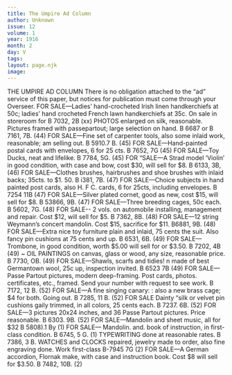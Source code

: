 ```yaml
---
title: The Umpire Ad Column
author: Unknown
issue: 12
volume: 1
year: 1916
month: 2
day: V
tags:
layout: page.njk
image:
---
```

   THE UMPIRE AD COLUMN    There is no obligation attached to the “ad” service of this paper, but notices for publication must come through your Overseer.    FOR SALE—Ladies’ hand-crocheted Irish linen handkerchiefs at 50c; ladies’ hand crocheted French lawn handkerchiefs at 35c. On sale in storeroom for B 7032, 2B (xx)    PHOTOS enlarged on silk, reasonable. Pictures framed with passepartout; large selection on hand. B 6687 or B 7161, 7B. (44)    FOR SALE—Fine set of carpenter tools, also some inlaid work, reasonable; am selling out. B 5910.7 B. (45)    FOR SALE—Hand-painted postal cards with envelopes, 6 for 25 cts. B 7652, 7G (45)    FOR SALE—Toy Ducks, neat and lifelike. B 7784, 5G. (45) FOR “SALE—A Strad model ‘Violin’ in good condition, with case and bow, cost $30, will sell for $8. B 6133, 3B, (46)    FOR SALE—Clothes brushes, hairbrushes and shoe brushes with inlaid backs; 35cts. to $1. 50. B i381, 7B. (47)   FOR SALE—Choice subjects in hand painted post cards, also H. F C. cards, 6 for 25cts, including envelopes. B 7254 11B (47)   FOR SALE—Silver plated cornet, good as new, cost $15, will sell for $8. B 53866, 9B. (47)    FOR SALE—Three breeding cages, 50c each. B 5602, 7G. (48)    FOR SALE-- 2 vols. on automobile installing, management and repair. Cost $12, will sell for $5. B 7362, 8B. (48)    FOR SALE—12 string Weymann’s concert mandolin. Cost $15, sacrifice for $11. B6881, 9B. (48)    FOR SALE—Extra nice toy furniture plain and inlaid, 75 cents the suit. Also fancy pin cushions at 75 cents and up. B 6531, 6B. (49)    FOR SALE—Trombone, in good condition, worth $5.00 will sell for or $3.50. B 7202, 4B (49) ~ OIL PAINTINGS on canvas, glass or wood, any size, reasonable price. B 7730, OB. (49)    FOR SALE—Shawls, scarfs and tidies! n made of best Germantown wool, 25c up, inspection invited. B 6523 7B (49)    FOR SALE—Passe Partout pictures, modern deep-framing. Post cards, photos. certificates, etc., framed. Send your number with request to see work. B 7172, 12 B. (52)    FOR SALE—A fine singing canary: : also a new brass cage; $4 for both. Going out. B 7285, 11 B. (52)    FOR SALE Dainty “silk or velvet pin cushions gaily trimmed, in all colors, 25 cents each. B 7237. 6B. (52)    FOR SALE—3 pictures 20x24 inches, and 36 Passe Partout pictures. Price reasonable. B 6303. 9B. (52)    FOR SALE—Mandolin and sheet music, all for $32 B 5808).1 By (1)    FOR SALE— Mandolin. and. book of instruction, in first-class condition. B 6745, 5 G. (1)    TYPEWRITING done at reasonable rates. B 7386, 3 B.    WATCHES and CLOCKS repaired, jewelry made to order, also fine engraving done. Work first-class B-7945 7G (2)    FOR SALE—A  German accordion, Flornak make, with case and instruction book. Cost $8 will sell for $3.50. B 7482, 10B. (2)    




